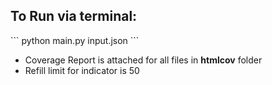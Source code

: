 <h2>To Run via terminal:</h2>
```
python main.py input.json
```
<ul>
<li>Coverage Report is attached for all files in <strong>htmlcov</strong> folder</li>
<li>Refill limit for indicator is 50</li>
</ul>